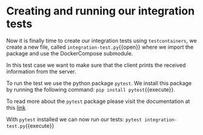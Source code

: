 # Creating and running our integration tests 
Now it is finally time to create our integration tests using `testcontainers`, we create a new file, called `integration-test.py`{{open}} where we import the package and use the DockerCompose submodule.

In this test case we want to make sure that the client prints the received information from the server.

To run the test we use the python package `pytest`. We install this package by running the following command:
`pip install pytest`{{execute}}.

To read more about the `pytest` package please visit the documentation at this [link](https://docs.pytest.org/en/6.2.x/contents.html)

With `pytest` installed we can now run our tests:
`pytest integration-test.py`{{execute}} 